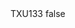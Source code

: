 <?xml version="1.0" encoding="UTF-8"?>
<CustomMetadata xmlns="http://soap.sforce.com/2006/04/metadata">
    <label>TXU133</label>
    <protected>false</protected>
</CustomMetadata>
